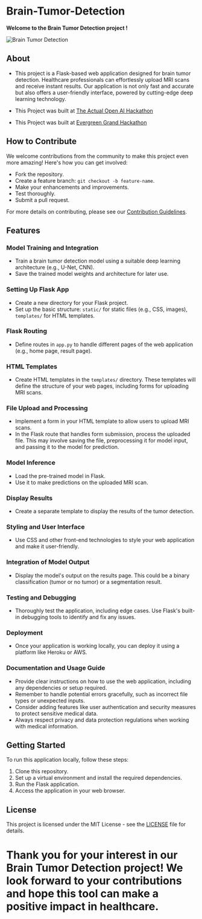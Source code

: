# Brain-Tumor-Detection

**Welcome to the Brain Tumor Detection project !**

![Brain Tumor Detection](https://miro.medium.com/v2/resize:fit:1200/1*aSC3odScNMyz7Y6MZvqJ1Q.jpeg)

## About
- This project is a Flask-based web application designed for brain tumor detection. Healthcare professionals can effortlessly upload MRI scans and receive instant results. Our application is not only fast and accurate but also offers a user-friendly interface, powered by cutting-edge deep learning technology.

- This Project was built at [The Actual Open AI Hackathon](https://devfolio.co/the-actually-open-ai-hackathon/dashboard)
- This Project was built at [Evergreen Grand Hackathon](https://evergreen-grand-hackathon.devpost.com/project-gallery)

## How to Contribute
We welcome contributions from the community to make this project even more amazing! Here's how you can get involved:

- Fork the repository.
- Create a feature branch: `git checkout -b feature-name`.
- Make your enhancements and improvements.
- Test thoroughly.
- Submit a pull request.

For more details on contributing, please see our [Contribution Guidelines](CONTRIBUTING.md).


## Features

### Model Training and Integration
- Train a brain tumor detection model using a suitable deep learning architecture (e.g., U-Net, CNN).
- Save the trained model weights and architecture for later use.

### Setting Up Flask App
- Create a new directory for your Flask project.
- Set up the basic structure: `static/` for static files (e.g., CSS, images), `templates/` for HTML templates.

### Flask Routing
- Define routes in `app.py` to handle different pages of the web application (e.g., home page, result page).

### HTML Templates
- Create HTML templates in the `templates/` directory. These templates will define the structure of your web pages, including forms for uploading MRI scans.

### File Upload and Processing
- Implement a form in your HTML template to allow users to upload MRI scans.
- In the Flask route that handles form submission, process the uploaded file. This may involve saving the file, preprocessing it for model input, and passing it to the model for prediction.

### Model Inference
- Load the pre-trained model in Flask.
- Use it to make predictions on the uploaded MRI scan.

### Display Results
- Create a separate template to display the results of the tumor detection.

### Styling and User Interface
- Use CSS and other front-end technologies to style your web application and make it user-friendly.

### Integration of Model Output
- Display the model's output on the results page. This could be a binary classification (tumor or no tumor) or a segmentation result.

### Testing and Debugging
- Thoroughly test the application, including edge cases. Use Flask's built-in debugging tools to identify and fix any issues.

### Deployment
- Once your application is working locally, you can deploy it using a platform like Heroku or AWS.

### Documentation and Usage Guide
- Provide clear instructions on how to use the web application, including any dependencies or setup required.
- Remember to handle potential errors gracefully, such as incorrect file types or unexpected inputs.
- Consider adding features like user authentication and security measures to protect sensitive medical data.
- Always respect privacy and data protection regulations when working with medical information.

## Getting Started
To run this application locally, follow these steps:

1. Clone this repository.
2. Set up a virtual environment and install the required dependencies.
3. Run the Flask application.
4. Access the application in your web browser.

## License
This project is licensed under the MIT License - see the [LICENSE](LICENSE) file for details.

# Thank you for your interest in our Brain Tumor Detection project! We look forward to your contributions and hope this tool can make a positive impact in healthcare.
